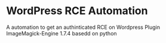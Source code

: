 # WordPress RCE Automation
 A automation to get an authinticated RCE on Wordpress Plugin ImageMagick-Engine 1.7.4 basedd on python
